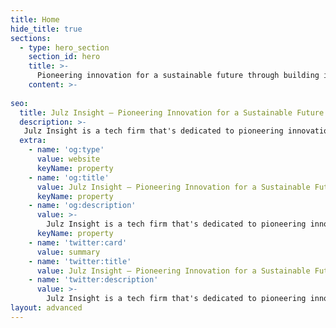 ```yaml
---
title: Home
hide_title: true
sections:
  - type: hero_section
    section_id: hero
    title: >-
      Pioneering innovation for a sustainable future through building impactful products, brands and solutions.
    content: >- 
    
seo:
  title: Julz Insight — Pioneering Innovation for a Sustainable Future
  description: >-
   Julz Insight is a tech firm that's dedicated to pioneering innovation for a sustainable future through building impactful products, brands, and solutions
  extra:
    - name: 'og:type'
      value: website
      keyName: property
    - name: 'og:title'
      value: Julz Insight — Pioneering Innovation for a Sustainable Future
      keyName: property
    - name: 'og:description'
      value: >-
        Julz Insight is a tech firm that's dedicated to pioneering innovation for a sustainable future through building impactful products, brands, and solutions
      keyName: property
    - name: 'twitter:card'
      value: summary
    - name: 'twitter:title'
      value: Julz Insight — Pioneering Innovation for a Sustainable Future
    - name: 'twitter:description'
      value: >-
        Julz Insight is a tech firm that's dedicated to pioneering innovation for a sustainable future through building impactful products, brands, and solutions
layout: advanced
---
```

